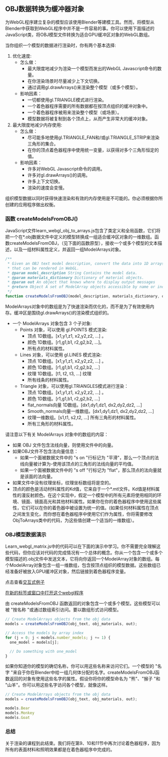 ## OBJ数据转换为缓冲器对象

为WebGL程序建立复杂的模型应该使用Blender等建模工具。然而，将模型从Blender中获取到WebGL程序中并不是一件容易的事。你可以使用下面描述的JavaScript类，将OBJ模型文件转换为适合GPU缓冲区对象的WebGL数组。

当你组织一个模型的数据进行渲染时，你有两个基本选择:

1. 优化速度:
    - 怎么做：
      - 最大限度地减少为渲染一个模型而发出的WebGL Javascript命令的数量。
      - 在你渲染场景时尽量减少上下文切换。
      - 通过调用gl.drawArrays()来渲染整个模型（或多个模型）。
    - 影响因素：
      - 一切都使用gl.TRIANGLE模式进行渲染。
      - 一个着色器程序需要的所有数据都在按顶点组织的缓冲对象中。
      - 一个着色器程序被用来渲染整个模型（或场景）。
      - 模型数据将被复制到各个顶点上，从而产生非常大的缓冲对象。
2. 最大限度地减少内存使用:
    - 怎么做：
      - 尽可能多地使用gl.TRIANGLE_FAN和/或gl.TRIANGLE_STRIP来渲染三角形的集合。
      - 在你的顶点着色器程序中使用统一变量，以获得对多个三角形恒定的值。
    - 影响因素：
      - 许多对WebGL Javascript命令的调用。
      - 许多对gl.drawArrays()的调用。
      - 许多上下文切换。
      - 渲染的速度会变慢。

组织模型数据以同时获得快速渲染和有效的内存使用是不可能的。你必须根据你所创建的应用程序做出权衡。

### 函数 createModelsFromOBJ()

JavaScript文件learn_webgl_obj_to_arrays.js包含了类定义和全局函数，它们将把一个在*.obj数据文件中定义的模型转换成一组适合缓冲区对象的一维数组。函数createModelsFromOBJ，（见下面的函数原型），接收一个或多个模型的文本描述，以及一组材料属性定义，并返回一组ModelArrays对象。

```js
/**
 * Given an OBJ text model description, convert the data into 1D arrays
 * that can be rendered in WebGL.
 * @param model_description String Contains the model data.
 * @param materials_dictionary Dictionary of material objects.
 * @param out An object that knows where to display output messages
 * @return Object A set of ModelArray objects accessible by name or index.
 */
function createModelsFromOBJ(model_description, materials_dictionary, out) {
```

ModelArrays对象中的数组是为了快速渲染而优化的，而不是为了有效使用内存。缓冲区是围绕gl.drawArrays()的渲染模式组织的。

- 一个 ModelArrays 对象包含 3 个子对象:
  - Points 对象，可以使用 gl.POINTS 模式渲染:
    - 顶点 1D数组。[x1,y1,z1, x2,y2,z2, ...] 。
    - 颜色 1D数组。[r1,g1,b1, r2,g2,b2, ...]。
    - 所有点的材料属性。
  - Lines 对象，可以使用 gl.LINES 模式渲染:
    - 顶点 1D数组。[x1,y1,z1, x2,y2,z2, ...] 。
    - 颜色 1D数组。[r1,g1,b1, r2,g2,b2, ...］
    - 纹理 1D数组。[t1, t2, t3, ...] 纹理
    - 所有线条的材料属性。
  - Triangle 对象，可以使用gl.TRIANGLES模式进行渲染：
    - 顶点 1D数组。[x1,y1,z1, x2,y2,z2, ...] 。
    - 颜色 1D数组。[r1,g1,b1, r2,g2,b2, ...］
    - flat_normals向量 1D数组。[dx1,dy1,dz1, dx2,dy2,dz2, ...］
    - Smooth_normals向量一维数组。[dx1,dy1,dz1, dx2,dy2,dz2, ...］
    - 纹理一维数组。[s1,t1, s2,t2, ...] 所有三角形的材料属性。
    - 所有三角形的材料属性。

请注意以下有关 ModelArrays 对象中的数组的内容：
- 如果 OBJ 文件包含法线向量，则使用文件中的向量。
- 如果OBJ文件不包含法向量信息：
  - 如果一个面被数据文件中的 "s on "行标记为 "平滑"，那么一个顶点的法线向量被计算为-使用该顶点的三角形的法线向量的平均值。
  - 如果一个面被数据文件中的 "s off "行标记为 "flat"，那么顶点的法向量就是该面的法向量。
- 如果文件中没有纹理坐标，纹理坐标数组将是空的。
- 顶点的颜色是活动材料属性的Kd值，它来自于一个*.mtl文件。Kd值是材料属性的漫反射颜色。在这个实现中，假定一个模型中的所有元素将使用相同的环境、镜面、镜面高光和其他材料属性。如果你在你的着色器程序中使用这些属性，它们可以在你的着色器中被设置为统一的值。(如果任何材料属性在顶点之间发生变化，而你想在着色器程序中使用它们作为属性，你将需要修改ObjToArrays类中的代码，为这些值创建一个适当的一维数组）。

### OBJ模型数据演示

Learn_webgl_matrix.js中的代码可以在下面的演示中学习。你不需要完全理解这些代码，但你应该对代码的完成情况有一个总体的概念。你从一个包含一个或多个模型描述的.obj文件中发送文本，它将向你返回一个ModelArray对象的数组。每个ModelArray对象包含一组一维数组，包含按顶点组织的模型数据。这些数组已经准备好被放入GPU缓冲区对象，然后链接到着色器程序变量。

点击查看[交互式例子](http://learnwebgl.brown37.net/rendering/obj_to_buffers.html#obj-model-data-demo)

[在新的标签或窗口中打开这个webgl程序](http://learnwebgl.brown37.net/rendering/obj_to_arrays_demo/obj_to_arrays_demo.html)

由 createModelsFromOBJ 函数返回的对象包含一个或多个模型。这些模型可以被 "按名称 "或通过数组索引访问。要以数组形式访问模型。
```js
// Create ModelArrays objects from the obj data
models = createModelsFromOBJ(obj_text, obj_materials, out);

// Access the models by array index
for (j = 0; j < models.number_models; j += 1) {
  one_model = models[j];

  // Do something with one_model
}
```

如果你知道你的模型的确切名称，你可以用这些名称来访问它们。一个模型的 "名字 "来自于你在Blender中给一组几何体分配的名字。createModelsFromOBJ函数返回的对象有使用这些名字的属性。假设你将你的模型命名为 "熊"、"猴子 "和 "山羊"。你可以用这些名字访问各个模型，就像这样。

```js
// Create ModelArrays objects from the obj data
models = createModelsFromOBJ(obj_text, obj_materials, out);

models.Bear
models.Monkey
models.Goat
```

### 总结

关于渲染的课程到此结束。我们将在第9、10和11节中再次讨论着色器程序，因为所有的表面材料和照明效果都是在着色器程序中完成的。